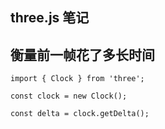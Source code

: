 ## three.js 笔记

## 衡量前一帧花了多长时间

```
import { Clock } from 'three';

const clock = new Clock();

const delta = clock.getDelta();
```
